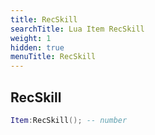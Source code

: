 ```yaml
---
title: RecSkill
searchTitle: Lua Item RecSkill
weight: 1
hidden: true
menuTitle: RecSkill
---
```

## RecSkill
```lua
Item:RecSkill(); -- number
```